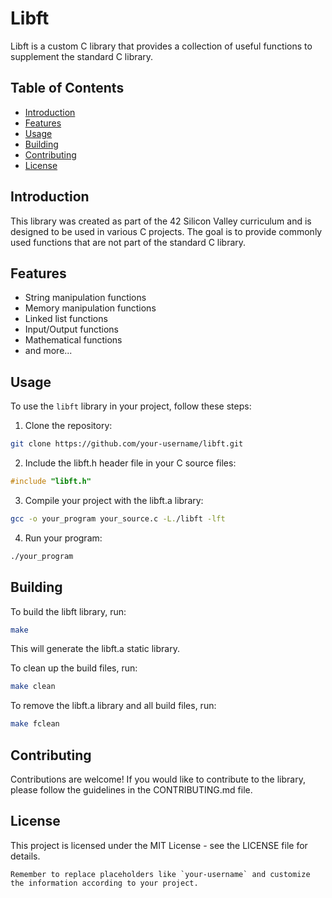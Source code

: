 # Libft

Libft is a custom C library that provides a collection of useful functions to supplement the standard C library.

## Table of Contents
- [Introduction](#introduction)
- [Features](#features)
- [Usage](#usage)
- [Building](#building)
- [Contributing](#contributing)
- [License](#license)

## Introduction

This library was created as part of the 42 Silicon Valley curriculum and is designed to be used in various C projects. The goal is to provide commonly used functions that are not part of the standard C library.

## Features

- String manipulation functions
- Memory manipulation functions
- Linked list functions
- Input/Output functions
- Mathematical functions
- and more...

## Usage

To use the `libft` library in your project, follow these steps:

1. Clone the repository:

```bash
git clone https://github.com/your-username/libft.git
```

2. Include the libft.h header file in your C source files:

```c
#include "libft.h"
```

3. Compile your project with the libft.a library:

```bash
gcc -o your_program your_source.c -L./libft -lft
```

4. Run your program:

```bash
./your_program
```
## Building

To build the libft library, run:

```bash
make
```
This will generate the libft.a static library.

To clean up the build files, run:

```bash
make clean
```

To remove the libft.a library and all build files, run:

```bash
make fclean
```

## Contributing

Contributions are welcome! If you would like to contribute to the library, please follow the guidelines in the CONTRIBUTING.md file.

## License

This project is licensed under the MIT License - see the LICENSE file for details.

```vbnet
Remember to replace placeholders like `your-username` and customize the information according to your project.
```